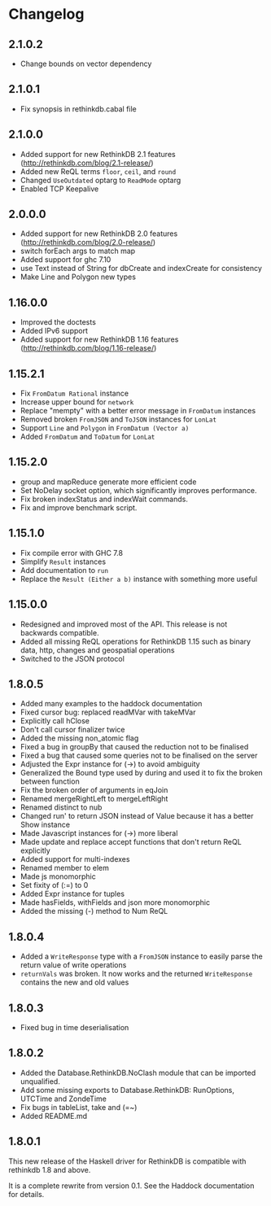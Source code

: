 # Changelog

## 2.1.0.2
- Change bounds on vector dependency

## 2.1.0.1
- Fix synopsis in rethinkdb.cabal file

## 2.1.0.0
- Added support for new RethinkDB 2.1 features (http://rethinkdb.com/blog/2.1-release/)
- Added new ReQL terms `floor`, `ceil`, and `round`
- Changed `UseOutdated` optarg to `ReadMode` optarg
- Enabled TCP Keepalive

## 2.0.0.0
- Added support for new RethinkDB 2.0 features (http://rethinkdb.com/blog/2.0-release/)
- switch forEach args to match map
- Added support for ghc 7.10
- use Text instead of String for dbCreate and indexCreate for consistency
- Make Line and Polygon new types

## 1.16.0.0
- Improved the doctests
- Added IPv6 support
- Added support for new RethinkDB 1.16 features (http://rethinkdb.com/blog/1.16-release/)

## 1.15.2.1
- Fix `FromDatum Rational` instance
- Increase upper bound for `network`
- Replace "mempty" with a better error message in `FromDatum` instances
- Removed broken `FromJSON` and `ToJSON` instances for `LonLat`
- Support `Line` and `Polygon` in `FromDatum (Vector a)`
- Added `FromDatum` and `ToDatum` for `LonLat`

## 1.15.2.0
- group and mapReduce generate more efficient code
- Set NoDelay socket option, which significantly improves performance.
- Fix broken indexStatus and indexWait commands.
- Fix and improve benchmark script.

## 1.15.1.0
- Fix compile error with GHC 7.8
- Simplify `Result` instances
- Add documentation to `run`
- Replace the `Result (Either a b)` instance with something more useful

## 1.15.0.0
- Redesigned and improved most of the API. This release is not backwards compatible.
- Added all missing ReQL operations for RethinkDB 1.15 such as binary data, http, changes and geospatial operations
- Switched to the JSON protocol

## 1.8.0.5
- Added many examples to the haddock documentation
- Fixed cursor bug: replaced readMVar with takeMVar
- Explicitly call hClose
- Don't call cursor finalizer twice
- Added the missing non_atomic flag
- Fixed a bug in groupBy that caused the reduction not to be finalised
- Fixed a bug that caused some queries not to be finalised on the server
- Adjusted the Expr instance for (->) to avoid ambiguity
- Generalized the Bound type used by during and used it to fix the broken between function
- Fix the broken order of arguments in eqJoin
- Renamed mergeRightLeft to mergeLeftRight
- Renamed distinct to nub
- Changed run' to return JSON instead of Value because it has a better Show instance
- Made Javascript instances for (->) more liberal
- Made update and replace accept functions that don't return ReQL explicitly
- Added support for multi-indexes
- Renamed member to elem
- Made js monomorphic
- Set fixity of (:=) to 0
- Added Expr instance for tuples
- Made hasFields, withFields and json more monomorphic
- Added the missing (-) method to Num ReQL

## 1.8.0.4
- Added a `WriteResponse` type with a `FromJSON` instance to easily parse the return value of write operations
- `returnVals` was broken. It now works and the returned `WriteResponse` contains the new and old values

## 1.8.0.3
- Fixed bug in time deserialisation

## 1.8.0.2
- Added the Database.RethinkDB.NoClash module that can be imported unqualified.
- Add some missing exports to Database.RethinkDB: RunOptions, UTCTime and ZondeTime
- Fix bugs in tableList, take and (=~)
- Added README.md

## 1.8.0.1
This new release of the Haskell driver for RethinkDB is compatible with rethinkdb 1.8 and above.

It is a complete rewrite from version 0.1. See the Haddock documentation for details.
